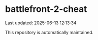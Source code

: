 # battlefront-2-cheat

Last updated: 2025-06-13 12:13:34

This repository is automatically maintained.
